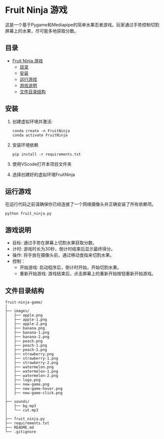 # Fruit Ninja 游戏

这是一个基于Pygame和Mediapipe的简单水果忍者游戏。玩家通过手势控制切割屏幕上的水果，尽可能多地获取分数。

## 目录

- [Fruit Ninja 游戏](#fruit-ninja-游戏)
  - [目录](#目录)
  - [安装](#安装)
  - [运行游戏](#运行游戏)
  - [游戏说明](#游戏说明)
  - [文件目录结构](#文件目录结构)

## 安装

1. 创建虚拟环境并激活:
   
   ```
   conda create -n FruitNinja
   conda activate FruitNinja
   ```

2. 安装环境依赖
   
   ```
   pip install -r requirements.txt
   ```

3. 使用VScode打开本项目文件夹 

4. 选择创建好的虚拟环境FruitNinja

## 运行游戏

在运行代码之前请确保你已经连接了一个网络摄像头并正确安装了所有依赖项。

```
python fruit_ninja.py
```

## 游戏说明

- 目标: 通过手势在屏幕上切割水果获取分数。
- 计时: 游戏时长为30秒，倒计时结束后显示最终得分。
- 操作: 将手放在摄像头前，通过移动食指来切割水果。
- 控制：
  - 开始游戏: 启动程序后，倒计时开始，开始切割水果。
  - 重新开始游戏: 游戏结束后，点击屏幕上的重新开始按钮重新开始游戏。

## 文件目录结构

```
fruit-ninja-game/
│
├── images/
│   ├── apple.png
│   ├── apple-1.png
│   ├── apple-2.png
│   ├── banana.png
│   ├── banana-1.png
│   ├── banana-2.png
│   ├── peach.png
│   ├── peach-1.png
│   ├── peach-2.png
│   ├── strawberry.png
│   ├── strawberry-1.png
│   ├── strawberry-2.png
│   ├── watermelon.png
│   ├── watermelon-1.png
│   ├── watermelon-2.png
│   ├── logo.png
│   ├── new-game.png
│   ├── new-game-hover.png
│   ├── new-game-click.png
│
├── sounds/
│   ├── bg.mp3
│   └── cut.mp3
│
├── fruit_ninja.py
├── requirements.txt
├── README.md
└── .gitignore
```
